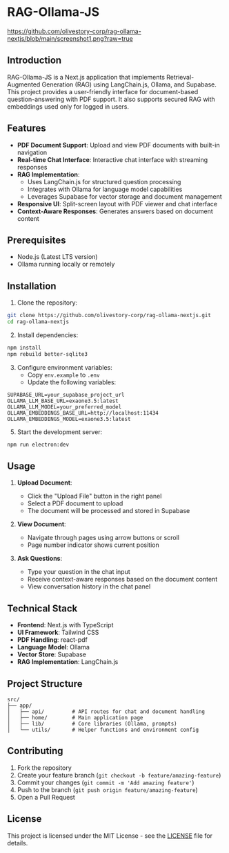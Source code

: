 # RAG-Ollama-JS
https://github.com/olivestory-corp/rag-ollama-nextjs/blob/main/screenshot1.png?raw=true

## Introduction
RAG-Ollama-JS is a Next.js application that implements Retrieval-Augmented Generation (RAG) using LangChain.js, Ollama, and Supabase. This project provides a user-friendly interface for document-based question-answering with PDF support. It also supports secured RAG with embeddings used only for logged in users.

## Features
- **PDF Document Support**: Upload and view PDF documents with built-in navigation
- **Real-time Chat Interface**: Interactive chat interface with streaming responses
- **RAG Implementation**: 
  - Uses LangChain.js for structured question processing
  - Integrates with Ollama for language model capabilities
  - Leverages Supabase for vector storage and document management
- **Responsive UI**: Split-screen layout with PDF viewer and chat interface
- **Context-Aware Responses**: Generates answers based on document content

## Prerequisites
- Node.js (Latest LTS version)
- Ollama running locally or remotely

## Installation

1. Clone the repository:
```bash
git clone https://github.com/olivestory-corp/rag-ollama-nextjs.git
cd rag-ollama-nextjs
```

2. Install dependencies:
```bash
npm install
npm rebuild better-sqlite3
```

3. Configure environment variables:
   - Copy `env.example` to `.env`
   - Update the following variables:
```plaintext
SUPABASE_URL=your_supabase_project_url
OLLAMA_LLM_BASE_URL=exaone3.5:latest
OLLAMA_LLM_MODEL=your_preferred_model
OLLAMA_EMBEDDINGS_BASE_URL=http://localhost:11434
OLLAMA_EMBEDDINGS_MODEL=exaone3.5:latest
```

5. Start the development server:
```bash
npm run electron:dev
```

## Usage

1. **Upload Document**:
   - Click the "Upload File" button in the right panel
   - Select a PDF document to upload
   - The document will be processed and stored in Supabase

2. **View Document**:
   - Navigate through pages using arrow buttons or scroll
   - Page number indicator shows current position

3. **Ask Questions**:
   - Type your question in the chat input
   - Receive context-aware responses based on the document content
   - View conversation history in the chat panel

## Technical Stack

- **Frontend**: Next.js with TypeScript
- **UI Framework**: Tailwind CSS
- **PDF Handling**: react-pdf
- **Language Model**: Ollama
- **Vector Store**: Supabase
- **RAG Implementation**: LangChain.js

## Project Structure

```plaintext
src/
├── app/
│   ├── api/         # API routes for chat and document handling
│   ├── home/        # Main application page
│   ├── lib/         # Core libraries (Ollama, prompts)
│   └── utils/       # Helper functions and environment config
```

## Contributing

1. Fork the repository
2. Create your feature branch (`git checkout -b feature/amazing-feature`)
3. Commit your changes (`git commit -m 'Add amazing feature'`)
4. Push to the branch (`git push origin feature/amazing-feature`)
5. Open a Pull Request

## License

This project is licensed under the MIT License - see the [LICENSE](LICENSE) file for details.
